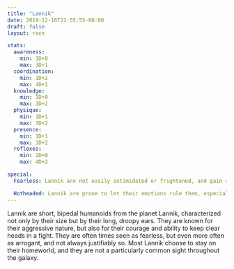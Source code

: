 ```yaml
---
title: "Lannik"
date: 2019-12-16T22:55:55-08:00
draft: false
layout: race

stats:
  awareness:
    min: 1D+0
    max: 3D+1
  coordination:
    min: 1D+2
    max: 4D+1
  knowledge:
    min: 1D+0
    max: 3D+2
  physique:
    min: 1D+1
    max: 3D+2
  presence:
    min: 1D+1
    max: 3D+2
  reflexes:
    min: 2D+0
    max: 4D+2

special:
  Fearless: Lannik are not easily intimidated or frightened, and gain a 0D+2 bonus to Willpower when resisting Intimidate or daunting combat situations.

  Hotheaded: Lannik are prone to let their emotions rule them, especially when they have perceived a slight or a threat against themselves. A Lannik who finds himself insulted must make a Willpower roll at the GM's discretion to avoid a physical confrontation.
---
```


Lannik are short, bipedal humanoids from the planet Lannik, characterized not
only by their size but by their long, droopy ears. They are known for their
aggressive nature, but also for their courage and ability to keep clear heads
in a fight. They are often times seen as fearless, but even more often as
arrogant, and not always justifiably so. Most Lannik choose to stay on their
homeworld, and they are not a particularly common sight throughout the galaxy.